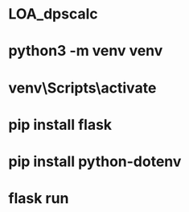 # LOA_dpscalc
# python3 -m venv venv
# venv\Scripts\activate
# pip install flask
# pip install python-dotenv
# flask run
